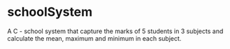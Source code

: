 # schoolSystem
A C - school system that capture the marks of 5 students in 3 subjects and calculate the mean, maximum and minimum in each subject.
